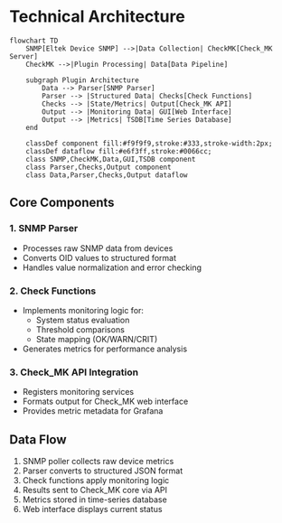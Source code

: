 # Technical Architecture

```mermaid
flowchart TD
    SNMP[Eltek Device SNMP] -->|Data Collection| CheckMK[Check_MK Server]
    CheckMK -->|Plugin Processing| Data[Data Pipeline]

    subgraph Plugin Architecture
        Data --> Parser[SNMP Parser]
        Parser --> |Structured Data| Checks[Check Functions]
        Checks --> |State/Metrics| Output[Check_MK API]
        Output --> |Monitoring Data| GUI[Web Interface]
        Output --> |Metrics| TSDB[Time Series Database]
    end

    classDef component fill:#f9f9f9,stroke:#333,stroke-width:2px;
    classDef dataflow fill:#e6f3ff,stroke:#0066cc;
    class SNMP,CheckMK,Data,GUI,TSDB component
    class Parser,Checks,Output component
    class Data,Parser,Checks,Output dataflow
```

## Core Components

### 1. SNMP Parser
- Processes raw SNMP data from devices
- Converts OID values to structured format
- Handles value normalization and error checking

### 2. Check Functions
- Implements monitoring logic for:
  - System status evaluation
  - Threshold comparisons
  - State mapping (OK/WARN/CRIT)
- Generates metrics for performance analysis

### 3. Check_MK API Integration
- Registers monitoring services
- Formats output for Check_MK web interface
- Provides metric metadata for Grafana

## Data Flow
1. SNMP poller collects raw device metrics
2. Parser converts to structured JSON format
3. Check functions apply monitoring logic
4. Results sent to Check_MK core via API
5. Metrics stored in time-series database
6. Web interface displays current status
